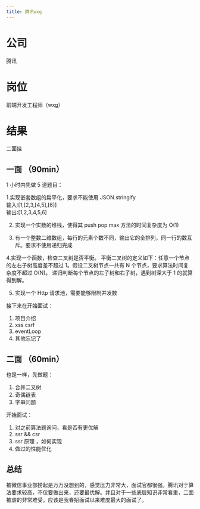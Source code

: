 ```yaml
---
title: 腾讯wxg
---
```


# 公司

腾讯

# 岗位

前端开发工程师（wxg）

# 结果

二面挂

## 一面 （90min）

1 小时内先做 5 道题目：

1.实现嵌套数组的扁平化，要求不能使用 JSON.stringify  
 输入:[1,[2,3,[4,5],[6]]  
 输出:[1,2,3,4,5,6]

2. 实现一个实数的堆栈，使得其 push pop max 方法的时间复杂度为 O(1)

3. 有一个整数二维数组，每行的元素个数不同，输出它的全排列，同一行的数互斥。要求不使用递归完成

4.实现一个函数，检查二叉树是否平衡。
平衡二叉树的定义如下：任意一个节点的左右子树高度差不超过 1。假设二叉树节点一共有 N 个节点，要求算法时间复杂度不超过 O(N)。
递归判断每个节点的左子树和右子树，遇到树深大于 1 的就算得到解。

5. 实现一个 Http 请求池，需要能够限制并发数

接下来在开始面试：

1. 项目介绍
2. xss csrf
3. eventLoop
4. 其他忘记了

## 二面 （60min）

也是一样，先做题：

1. 合并二叉树
2. 奇偶链表
3. 字串问题

开始面试：

1. 对之前算法题询问，看是否有更优解
2. ssr && csr
3. ssr 原理 ，如何实现
4. 做过的性能优化

## 总结

被微信事业部捞起是万万没想到的，感觉压力非常大，面试官都很强。腾讯对于算法要求较高，不仅要做出来，还要最优解。并且对于一些底层知识非常看重，二面被虐的非常难受。应该是我春招面试以来难度最大的面试了。
